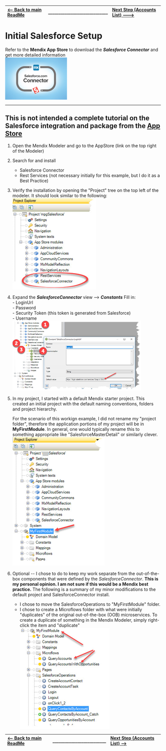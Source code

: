 | [ <-- Back to main ReadMe](README.md) | _____________________________ | [ Next Step (Accounts List) ---> ](AccountsList.md) |
|:--------------------------------------|:------------------------------|:----------------------------------------------------|
# Initial Salesforce Setup

Refer to the **Mendix App Store** to download the ***Salesforce Connector*** and get more detailed information  
<a href="https://appstore.home.mendix.com/link/app/1424/"><img
     src="images/Accounts/SalesforceConnector.png" width=200 height=136> </a>
___
## This is not intended a complete tutorial on the Salesforce integration and package from the [App Store](https://appstore.home.mendix.com/link/app/1424/)

1. Open the Mendix Modeler and go to the AppStore (link on the top right of the Modeler)
2. Search for and install
    - Salesforce Connector
    - Rest Services (not necessary initially for this example, but I do it as a Best Practice)
3. Verify the installation by opening the "Project" tree on the top left of the modeler.
    It should look similar to the following:  
        <a href="./images/SFDC/SFDC_Salesforce_Connector_in_Project.jpg"><img
        src="./images/SFDC/SFDC_Salesforce_Connector_in_Project.jpg" ></a>
4. Expand the **_SalesforceConnector_** view --> **_Constants_** Fill
   in:  
   \- LoginUrl  
   \- Password  
   \- Security Token (this token is generated from Salesforce)  
   \- Username  
   <a href="./images/SFDC/SFDC_Set_Constants.jpg"><img
   src="./images/SFDC/SFDC_Set_Constants.jpg" height=225 width=415 ></a>

5. In my project, I started with a default Mendix starter project. This
   created an initial project with the default naming conventions,
   folders and project hierarchy.

   For the scenario of this workign example, I did not rename my
   "project folder", therefore the application portions of my project
   will be in **MyFirstModule**. In general, one would typically rename
   this to something appropriate like "SalesforceMasterDetail" or
   similarly clever.  
   <a href="./images/SFDC/SFDC_InitialProject.jpg"><img
   src="./images/SFDC/SFDC_InitialProject.jpg" ></a>

6.  Optional -- I chose to do to keep my work separate from the
    out-of-the-box components that were defined by the
    _SalesforceConnector_. **This is my personal opinion. I am not sure
    if this would be a Mendix best practice.** The following is a
    summary of my minor modifications to the default project and
    SalesforceConnector install.
    - I chose to move the SalesforceOperations to "MyFirstModule"
    folder.
    - I chose to create a Microflows folder with what were initially
      "duplicates" of the original out-of-the-box (OOB) microservices.
      To create a duplicate of something in the Mendix Modeler, simply
      right-click the item and "duplicate"  
    <a href="./images/SFDC/SFDC_Salesforce_Connector_Modify-Duplicate_Microservices.jpg"><img
       src="./images/SFDC/SFDC_Salesforce_Connector_Modify-Duplicate_Microservices.jpg" ></a>


<!--
> **So far all the inputs and configurations have been primarily using the
> default settings with the obvious exception of giving a name to a Widget.**
>
 >There are a couple obvious and reasonably simple steps to further configure our services and UI
>1. Gracefully handle empty or null input values for microservices
>    - configure visibility of the DataGrid based on an ***expression value***  
>       **OR**
>    - Extend the microservice to be more flexible on running with a null input parameter
>
>2. Modify the data / columns being display to make better use of screen real estate
>
___ -->


| [ <-- Back to main ReadMe](README.md) | __________________________ | [Next Step (Accounts List) --> ](AccountsList.md) |
|:--------------------------------------|:---------------------------|:--------------------------------------------------|
